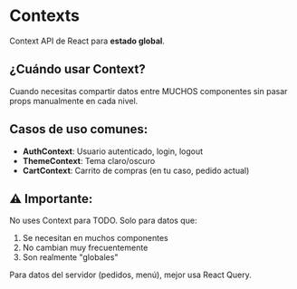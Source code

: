 # Contexts

Context API de React para **estado global**.

## ¿Cuándo usar Context?

Cuando necesitas compartir datos entre MUCHOS componentes 
sin pasar props manualmente en cada nivel.

## Casos de uso comunes:

- **AuthContext**: Usuario autenticado, login, logout
- **ThemeContext**: Tema claro/oscuro
- **CartContext**: Carrito de compras (en tu caso, pedido actual)

## ⚠️ Importante:

No uses Context para TODO. Solo para datos que:
1. Se necesitan en muchos componentes
2. No cambian muy frecuentemente
3. Son realmente "globales"

Para datos del servidor (pedidos, menú), mejor usa React Query.
